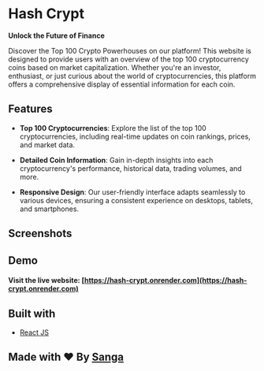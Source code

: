 # Hash Crypt 

**Unlock the Future of Finance**

Discover the Top 100 Crypto Powerhouses on our platform! This website is designed to provide users with an overview of the top 100 cryptocurrency coins based on market capitalization. Whether you're an investor, enthusiast, or just curious about the world of cryptocurrencies, this platform offers a comprehensive display of essential information for each coin.

## Features

- **Top 100 Cryptocurrencies**: Explore the list of the top 100 cryptocurrencies, including real-time updates on coin rankings, prices, and market data.

- **Detailed Coin Information**: Gain in-depth insights into each cryptocurrency's performance, historical data, trading volumes, and more.

- **Responsive Design**: Our user-friendly interface adapts seamlessly to various devices, ensuring a consistent experience on desktops, tablets, and smartphones.

## Screenshots



## Demo

#### Visit the live website: [https://hash-crypt.onrender.com](https://hash-crypt.onrender.com)

## Built with

- [React JS](https://react.dev/)

## Made with ❤ By [Sanga](https://github.com/madrasmonkey05)
